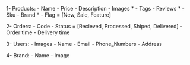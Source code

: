 1- Products:
    - Name
    - Price
    - Description
    - Images *
    - Tags
    - Reviews *
    - Sku
    - Brand *
    - Flag = [New, Sale, Feature]


2- Orders:
    - Code
    - Status = [Recieved, Processed, Shiped, Delivered]
    - Order time
    - Delivery time



3- Users:
    - Images
    - Name
    - Email
    - Phone_Numbers
    - Address

4- Brand:
    - Name
    - Image
